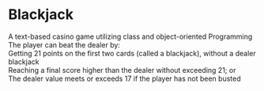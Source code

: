 # Blackjack  
A text-based casino game utilizing class and object-oriented Programming  
The player can beat the dealer by:  
  Getting 21 points on the first two cards (called a blackjack), without a dealer blackjack  
  Reaching a final score higher than the dealer without exceeding 21; or  
  The dealer value meets or exceeds 17 if the player has not been busted
